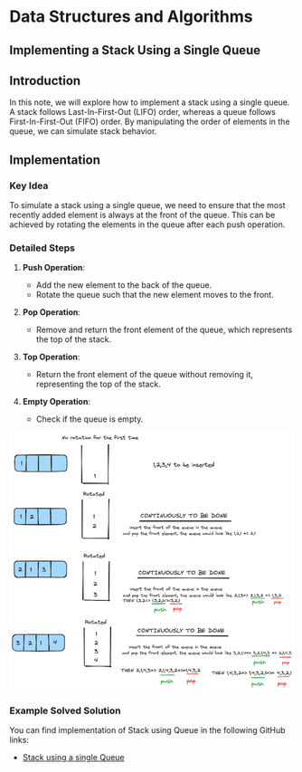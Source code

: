 # Data Structures and Algorithms

## Implementing a Stack Using a Single Queue

## Introduction
In this note, we will explore how to implement a stack using a single queue. A stack follows Last-In-First-Out (LIFO) order, whereas a queue follows First-In-First-Out (FIFO) order. By manipulating the order of elements in the queue, we can simulate stack behavior.

## Implementation

### Key Idea
To simulate a stack using a single queue, we need to ensure that the most recently added element is always at the front of the queue. This can be achieved by rotating the elements in the queue after each push operation.

### Detailed Steps

1. **Push Operation**:
   - Add the new element to the back of the queue.
   - Rotate the queue such that the new element moves to the front.
   
2. **Pop Operation**:
   - Remove and return the front element of the queue, which represents the top of the stack.
   
3. **Top Operation**:
   - Return the front element of the queue without removing it, representing the top of the stack.
   
4. **Empty Operation**:
   - Check if the queue is empty.

![Stack using Queue](../images/stackusingqueue.png)

### Example Solved Solution

You can find implementation of Stack using Queue in the following GitHub links:

- [Stack using a single Queue ](https://github.com/airejtashfeen/DSA/blob/master/stackusingqueue.cpp)